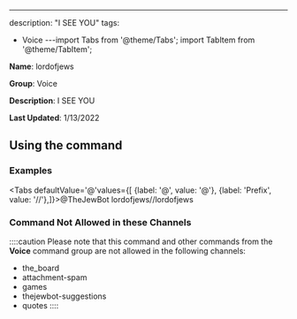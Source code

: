 ---
description: "I SEE YOU"
tags:
  - Voice
---import Tabs from '@theme/Tabs';
import TabItem from '@theme/TabItem';

**Name**: lordofjews

**Group**: Voice

**Description**: I SEE YOU

**Last Updated**: 1/13/2022

## Using the command

### Examples
<Tabs defaultValue='@'values={[ {label: '@', value: '@'}, {label: 'Prefix', value: '//'},]}><TabItem value='@'>@TheJewBot lordofjews</TabItem><TabItem value='//'>//lordofjews</TabItem></Tabs>

### Command Not Allowed in these Channels
::::caution Please note that this command and other commands from the **Voice** command group are not allowed in the following channels:
- the_board
- attachment-spam
- games
- thejewbot-suggestions
- quotes
::::